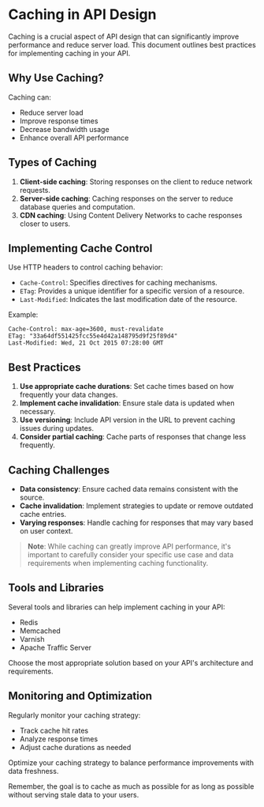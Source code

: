 # Caching in API Design

Caching is a crucial aspect of API design that can significantly improve performance and reduce server load. This document outlines best practices for implementing caching in your API.

## Why Use Caching?

Caching can:
- Reduce server load
- Improve response times
- Decrease bandwidth usage
- Enhance overall API performance

## Types of Caching

1. **Client-side caching**: Storing responses on the client to reduce network requests.
2. **Server-side caching**: Caching responses on the server to reduce database queries and computation.
3. **CDN caching**: Using Content Delivery Networks to cache responses closer to users.

## Implementing Cache Control

Use HTTP headers to control caching behavior:

- `Cache-Control`: Specifies directives for caching mechanisms.
- `ETag`: Provides a unique identifier for a specific version of a resource.
- `Last-Modified`: Indicates the last modification date of the resource.

Example:

```http
Cache-Control: max-age=3600, must-revalidate
ETag: "33a64df551425fcc55e4d42a148795d9f25f89d4"
Last-Modified: Wed, 21 Oct 2015 07:28:00 GMT
```

## Best Practices

1. **Use appropriate cache durations**: Set cache times based on how frequently your data changes.
2. **Implement cache invalidation**: Ensure stale data is updated when necessary.
3. **Use versioning**: Include API version in the URL to prevent caching issues during updates.
4. **Consider partial caching**: Cache parts of responses that change less frequently.

## Caching Challenges

- **Data consistency**: Ensure cached data remains consistent with the source.
- **Cache invalidation**: Implement strategies to update or remove outdated cache entries.
- **Varying responses**: Handle caching for responses that may vary based on user context.

> **Note**: While caching can greatly improve API performance, it's important to carefully consider your specific use case and data requirements when implementing caching functionality.

## Tools and Libraries

Several tools and libraries can help implement caching in your API:

- Redis
- Memcached
- Varnish
- Apache Traffic Server

Choose the most appropriate solution based on your API's architecture and requirements.

## Monitoring and Optimization

Regularly monitor your caching strategy:

- Track cache hit rates
- Analyze response times
- Adjust cache durations as needed

Optimize your caching strategy to balance performance improvements with data freshness.

Remember, the goal is to cache as much as possible for as long as possible without serving stale data to your users.